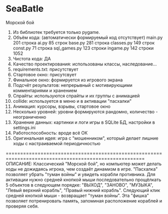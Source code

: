# SeaBatle
Морской бой

1. Из библиотек требуется только pygame.
2. Объём кода: (автоматически формируемый код отсутствует)
    main.py       201 строка
    ai.py          85 строк
    base.py       281 строка
    classes.py    149 строк
    const.py       71 строка
    sql_games.py  123 строки
    ingame.py     142 строки
                 1052
3. Чистота кода: ДА
4. Качество проектирования: использованы классы, наследование...
5. requirements.txt: присутствует
6. Стартовое окно: присутсвует
7. Финальное окно: формируется из игрового экрана
8. Подсчёт результатов: непрерывный с мотивирующими комментариями и хранением
9. Спрайты: используются спрайты и их группы с анимацией
10. collide: используется в меню и в активации "пасхалки"
11. Анимация: курсоры, взрывы, стартовое окно
12. Несколько уровней: уровни формируются рандомно, количество - неограниченно
13. Хранение данных: картинки и логи игры в SQLite БД, настройки в settings.ini
14. Работоспособность: вроде всё ОК
15. Оригинальная идея: игра с "мошенником", который делает лишние ходы с настраиваемой периодичностью

======================================================================================================
ОПИСАНИЕ:
   Классический "Морской бой", но компьютер может делать ходы не дожидаясь игрока, чем создаёт динамизм в игре.
   "Пасхалка" позволяет убрать "туман войны" и увидеть корабли противника. Для активации нужно средней кнопкой мыши
последовательно прощёлкать 5 объектов в следующем порядке: "ВЫХОД", "ЗАНОВО", "МУЗЫКА", "Левый верхний корабль",
"Правый нижний корабль". Следующий клик средней кнопкой мыши - возвращает "туман войны".
   Эта "фишка" позволяет потренировать память, запоминая расположение кораблей и проверяя себя.
